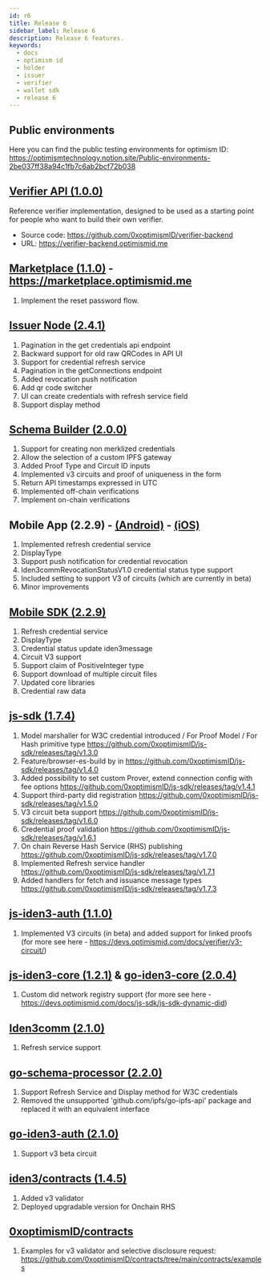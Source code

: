```yaml
---
id: r6
title: Release 6
sidebar_label: Release 6
description: Release 6 features.
keywords:
  - docs
  - optimism id
  - holder
  - issuer
  - verifier
  - wallet sdk
  - release 6
---
```


## Public environments

Here you can find the public testing environments for optimism ID: https://optimismtechnology.notion.site/Public-environments-2be037ff38a94c1fb7c6ab2bcf72b038

## [Verifier API (1.0.0)](https://github.com/0xoptimismID/verifier-backend/releases/tag/v1.0.0)

Reference verifier implementation, designed to be used as a starting point for people who want to build their own verifier.

- Source code: https://github.com/0xoptimismID/verifier-backend
- URL: https://verifier-backend.optimismid.me

## [Marketplace (1.1.0)](https://github.com/0xoptimismID/marketplace/releases/tag/v1.1.0) - https://marketplace.optimismid.me

1. Implement the reset password flow.

## [Issuer Node (2.4.1)](https://github.com/0xoptimismID/issuer-node/releases/tag/v2.4.1)

1. Pagination in the get credentials api endpoint
2. Backward support for old raw QRCodes in API UI
3. Support for credential refresh service
4. Pagination in the getConnections endpoint
5. Added revocation push notification
6. Add qr code switcher
7. UI can create credentials with refresh service field
8. Support display method

## [Schema Builder (2.0.0)](https://schema-builder.optimismid.me)

1. Support for creating non merklized credentials
2. Allow the selection of a custom IPFS gateway
3. Added Proof Type and Circuit ID inputs
4. Implemented v3 circuits and proof of uniqueness in the form
5. Return API timestamps expressed in UTC
6. Implemented off-chain verifications
7. Implement on-chain verifications

## Mobile App (2.2.9) - [(Android)](https://play.google.com/store/apps/details?id=com.optimismid.wallet) - [(iOS)](https://apps.apple.com/us/app/optimism-id/id1629870183)

1. Implemented refresh credential service
2. DisplayType
3. Support push notification for credential revocation
4. Iden3commRevocationStatusV1.0 credential status type support
5. Included setting to support V3 of circuits (which are currently in beta)
6. Minor improvements

## [Mobile SDK (2.2.9)](https://github.com/0xoptimismID/optimismid-flutter-sdk/releases/tag/v2.2.9)

1. Refresh credential service
2. DisplayType
3. Credential status update iden3message
4. Circuit V3 support
5. Support claim of PositiveInteger type
6. Support download of multiple circuit files
7. Updated core libraries
8. Credential raw data

## [js-sdk (1.7.4)](https://github.com/0xoptimismID/js-sdk/releases/tag/v1.7.4)

1. Model marshaller for W3C credential introduced / For Proof Model / For Hash primitive type https://github.com/0xoptimismID/js-sdk/releases/tag/v1.3.0
2. Feature/browser-es-build by in https://github.com/0xoptimismID/js-sdk/releases/tag/v1.4.0
3. Added possibility to set custom Prover, extend connection config with fee options https://github.com/0xoptimismID/js-sdk/releases/tag/v1.4.1
4. Support third-party did registration https://github.com/0xoptimismID/js-sdk/releases/tag/v1.5.0
5. V3 circuit beta support https://github.com/0xoptimismID/js-sdk/releases/tag/v1.6.0
6. Credential proof validation https://github.com/0xoptimismID/js-sdk/releases/tag/v1.6.1
7. On chain Reverse Hash Service (RHS) publishing https://github.com/0xoptimismID/js-sdk/releases/tag/v1.7.0
8. Implemented Refresh service handler https://github.com/0xoptimismID/js-sdk/releases/tag/v1.7.1
9. Added handlers for fetch and issuance message types https://github.com/0xoptimismID/js-sdk/releases/tag/v1.7.3

## [js-iden3-auth (1.1.0)](https://github.com/iden3/js-iden3-auth/releases/tag/v1.1.0)

1. Implemented V3 circuits (in beta) and added support for linked proofs (for more see here - https://devs.optimismid.com/docs/verifier/v3-circuit/)

## [js-iden3-core (1.2.1)](https://github.com/iden3/js-iden3-core/releases/tag/v1.2.1) & [go-iden3-core (2.0.4)](https://github.com/iden3/go-iden3-core/releases/tag/v2.0.4)

1. Custom did network registry support (for more see here - https://devs.optimismid.com/docs/js-sdk/js-sdk-dynamic-did)

## [Iden3comm (2.1.0)](https://github.com/iden3/iden3comm/releases/tag/v2.1.0)

1. Refresh service support

## [go-schema-processor (2.2.0)](https://github.com/iden3/go-schema-processor/releases/tag/v2.2.0)

1. Support Refresh Service and Display method for W3C credentials
2. Removed the unsupported 'github.com/ipfs/go-ipfs-api' package and replaced it with an equivalent interface

## [go-iden3-auth (2.1.0)](https://github.com/iden3/go-iden3-auth/releases/tag/v2.1.0)

1. Support v3 beta circuit

## [iden3/contracts (1.4.5)](https://github.com/iden3/contracts)

1. Added v3 validator
2. Deployed upgradable version for Onchain RHS

## [0xoptimismID/contracts](https://github.com/0xoptimismID/contracts)

1. Examples for v3 validator and selective disclosure request: https://github.com/0xoptimismID/contracts/tree/main/contracts/examples
